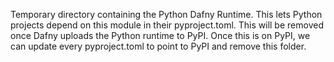 Temporary directory containing the Python Dafny Runtime.
This lets Python projects depend on this module in their pyproject.toml.
This will be removed once Dafny uploads the Python runtime to PyPI.
Once this is on PyPI, we can update every pyproject.toml to point to PyPI and remove this folder.